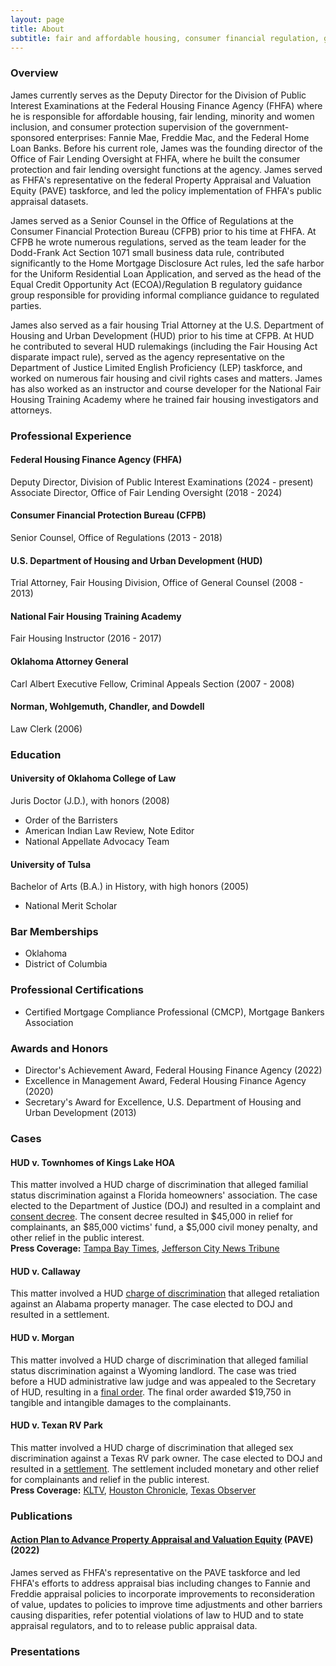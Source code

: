 ```yaml
---
layout: page
title: About
subtitle: fair and affordable housing, consumer financial regulation, government-sponsored enterprises, data and privacy
---
```


### Overview

James currently serves as the Deputy Director for the Division of Public Interest Examinations at the Federal Housing Finance Agency (FHFA) where he is responsible for affordable housing, fair lending, minority and women inclusion, and consumer protection supervision of the government-sponsored enterprises: Fannie Mae, Freddie Mac, and the Federal Home Loan Banks. Before his current role, James was the founding director of the Office of Fair Lending Oversight at FHFA, where he built the consumer protection and fair lending oversight functions at the agency. James served as FHFA's representative on the federal Property Appraisal and Valuation Equity (PAVE) taskforce, and led the policy implementation of FHFA's public appraisal datasets.  

James served as a Senior Counsel in the Office of Regulations at the Consumer Financial Protection Bureau (CFPB) prior to his time at FHFA. At CFPB he wrote numerous regulations, served as the team leader for the Dodd-Frank Act Section 1071 small business data rule, contributed significantly to the Home Mortgage Disclosure Act rules, led the safe harbor for the Uniform Residential Loan Application, and served as the head of the Equal Credit Opportunity Act (ECOA)/Regulation B regulatory guidance group responsible for providing informal compliance guidance to regulated parties.   

James also served as a fair housing Trial Attorney at the U.S. Department of Housing and Urban Development (HUD) prior to his time at CFPB. At HUD he contributed to several HUD rulemakings (including the Fair Housing Act disparate impact rule), served as the agency representative on the Department of Justice Limited English Proficiency (LEP) taskforce, and worked on numerous fair housing and civil rights cases and matters. James has also worked as an instructor and course developer for the National Fair Housing Training Academy where he trained fair housing investigators and attorneys.

### Professional Experience

#### Federal Housing Finance Agency (FHFA)
Deputy Director, Division of Public Interest Examinations (2024 - present)  
Associate Director, Office of Fair Lending Oversight (2018 - 2024)

#### Consumer Financial Protection Bureau (CFPB)
Senior Counsel, Office of Regulations (2013 - 2018)  

#### U.S. Department of Housing and Urban Development (HUD)
Trial Attorney, Fair Housing Division, Office of General Counsel (2008 - 2013)

#### National Fair Housing Training Academy
Fair Housing Instructor (2016 - 2017)

#### Oklahoma Attorney General
Carl Albert Executive Fellow, Criminal Appeals Section (2007 - 2008)

#### Norman, Wohlgemuth, Chandler, and Dowdell
Law Clerk (2006)

### Education

#### University of Oklahoma College of Law
Juris Doctor (J.D.), with honors (2008)  
  * Order of the Barristers
  * American Indian Law Review, Note Editor
  * National Appellate Advocacy Team

 #### University of Tulsa  
 Bachelor of Arts (B.A.) in History, with high honors (2005)
  * National Merit Scholar

### Bar Memberships

* Oklahoma
* District of Columbia

### Professional Certifications

* Certified Mortgage Compliance Professional (CMCP), Mortgage Bankers Association

### Awards and Honors

* Director's Achievement Award, Federal Housing Finance Agency (2022)
* Excellence in Management Award, Federal Housing Finance Agency (2020)
* Secretary's Award for Excellence, U.S. Department of Housing and Urban Development (2013)
  
### Cases

#### HUD v. Townhomes of Kings Lake HOA
This matter involved a HUD charge of discrimination that alleged familial status discrimination against a Florida homeowners' association. The case elected to the Department of Justice (DOJ) and resulted in a complaint and [consent decree](https://www.justice.gov/sites/default/files/crt/legacy/2013/08/15/kings_lakesettle.pdf). The consent decree resulted in $45,000 in relief for complainants, an $85,000 victims' fund, a $5,000 civil money penalty, and other relief in the public interest.  
**Press Coverage:** [Tampa Bay Times](https://www.tampabay.com/news/courts/civil/gibsonton-hoa-accused-of-violating-fair-housing-act/1249770/), [Jefferson City News Tribune](https://www.newstribune.com/news/2012/oct/14/feds-sue-florida-townhomes-bar-children/)

#### HUD v. Callaway
This matter involved a HUD [charge of discrimination](https://www.hud.gov/sites/documents/hudvcallaway.pdf) that alleged retaliation against an Alabama property manager. The case elected to DOJ and resulted in a settlement.

#### HUD v. Morgan
This matter involved a HUD charge of discrimination that alleged familial status discrimination against a Wyoming landlord. The case was tried before a HUD administrative law judge and was appealed to the Secretary of HUD, resulting in a [final order](https://www.hud.gov/sites/documents/hud_11-f-090-fh-49.pdf). The final order awarded $19,750 in tangible and intangible damages to the complainants.

#### HUD v. Texan RV Park
This matter involved a HUD charge of discrimination that alleged sex discrimination against a Texas RV park owner. The case elected to DOJ and resulted in a [settlement](https://www.justice.gov/d9/crt/legacy/2014/07/21/toonesettle.pdf). The settlement included monetary and other relief for complainants and relief in the public interest.  
**Press Coverage:** [KLTV](https://www.kltv.com/story/23652016/federal-government-sues-etx-rv-park-for-discriminatory-housing-practices/), [Houston Chronicle](https://www.chron.com/news/houston-texas/houston/article/u-s-government-sues-texas-rv-park-for-alleged-4879379.php), [Texas Observer](https://www.texasobserver.org/east-texas-couples-eviction-prompts-landmark-transgender-rights-case/) 

### Publications

#### 

#### [Action Plan to Advance Property Appraisal and Valuation Equity](https://archives.hud.gov/pave.hud.gov/PAVEActionPlan.pdf) (PAVE) (2022)  
James served as FHFA's representative on the PAVE taskforce and led FHFA's efforts to address appraisal bias including changes to Fannie and Freddie appraisal policies to incorporate improvements to reconsideration of value, updates to policies to improve time adjustments and other barriers causing disparities, refer potential violations of law to HUD and to state appraisal regulators, and to to release public appraisal data.  



### Presentations
